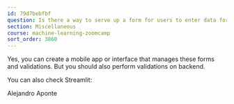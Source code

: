 ```yaml
---
id: 79d7bebfbf
question: Is there a way to serve up a form for users to enter data for the model to crunch on?
section: Miscellaneous
course: machine-learning-zoomcamp
sort_order: 3860
---
```


Yes, you can create a mobile app or interface that manages these forms and validations. But you should also perform validations on backend.

You can also check Streamlit:

Alejandro Aponte

